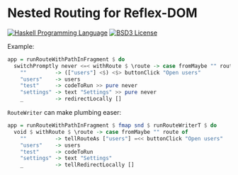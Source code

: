 # Nested Routing for Reflex-DOM

[![Haskell Programming Language](https://img.shields.io/badge/language-Haskell-blue.svg)](http://www.haskell.org)
[![BSD3 License](http://img.shields.io/badge/license-BSD3-brightgreen.svg)](https://tldrlegal.com/license/bsd-3-clause-license-%28revised%29)

Example:

```haskell
app = runRouteWithPathInFragment $ do
  switchPromptly never <=< withRoute $ \route -> case fromMaybe "" route of
    ""         -> (["users"] <$) <$> buttonClick "Open users"
    "users"    -> users
    "test"     -> codeToRun >> pure never
    "settings" -> text "Settings" >> pure never
    _          -> redirectLocally []
```

`RouteWriter` can make plumbing easer:


```haskell
app = runRouteWithPathInFragment $ fmap snd $ runRouteWriterT $ do
  void $ withRoute $ \route -> case fromMaybe "" route of
    ""         -> tellRouteAs ["users"] =<< buttonClick "Open users"
    "users"    -> users
    "test"     -> codeToRun
    "settings" -> text "Settings"
    _          -> tellRedirectLocally []
```


